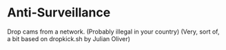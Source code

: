 # Anti-Surveillance
Drop cams from a network. (Probably illegal in your country)
(Very, sort of, a bit based on dropkick.sh by Julian Oliver)
